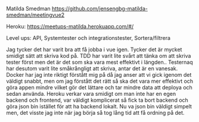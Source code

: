 Matilda Smedman
https://github.com/jensengbg-matilda-smedman/meetingvue2

Heroku:
https://meetups-matilda.herokuapp.com/#/

Level ups:
API, Systemtester och integrationstester, Sortera/filtrera

Jag tycker det har varit bra att få jobba i vue igen. Tycker det är mycket smidigt sätt att skriva kod på. TDD har varit lite svårt att tänka om att skriva tester först men det är det som ska vara mest effektivt i längden.. Testernaq har desutom varit lite småkrångligt att skriva, antar det är en vanesak. Docker har jag inte riktigt förstått mig på då jag anser att vi gick igenom det väldigt snabbt, men om jag förstått det rätt så ska det vara mer effektivt och göra appen mindre vilket gör det lättare och tar mindre data att deploya och sedan använda. Heroku verkar vara smidigt om man inte har en egen backend och frontend, var väldigt komplicerat så fick ta bort backend och göra json bin istället för att ha backend lokalt. Nu va json bin väldigt simpelt men, det visste jag inte när jag börja så tog lång tid att få ordning på det. 